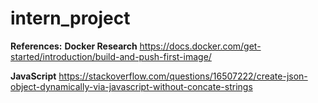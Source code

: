 # intern_project



**References:**
**Docker Research**
https://docs.docker.com/get-started/introduction/build-and-push-first-image/

**JavaScript**
https://stackoverflow.com/questions/16507222/create-json-object-dynamically-via-javascript-without-concate-strings
